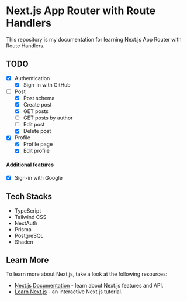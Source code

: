 # Next.js App Router with Route Handlers

This repository is my documentation for learning Next.js App Router with Route Handlers.

## TODO

- [x] Authentication
  - [x] Sign-in with GitHub
- [ ] Post
  - [x] Post schema
  - [x] Create post
  - [x] GET posts
  - [ ] GET posts by author
  - [ ] Edit post
  - [x] Delete post
- [x] Profile
  - [x] Profile page
  - [x] Edit profile

#### Additional features

- [x] Sign-in with Google

## Tech Stacks

- TypeScript
- Tailwind CSS
- NextAuth
- Prisma
- PostgreSQL
- Shadcn

## Learn More

To learn more about Next.js, take a look at the following resources:

- [Next.js Documentation](https://nextjs.org/docs) - learn about Next.js features and API.
- [Learn Next.js](https://nextjs.org/learn) - an interactive Next.js tutorial.
